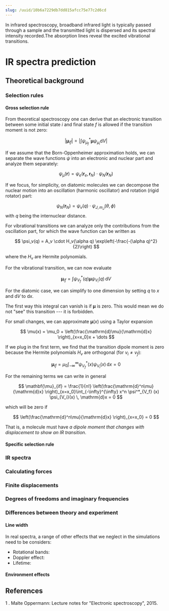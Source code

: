 ```yaml
---
slug: /uuid/10b6a7229db7dd815afcc75e77c2d6cd
---
```


In infrared spectroscopy, broadband infrared light is typically passed through a sample and the transmitted light is dispersed and its spectral intensity recorded.The absorption lines reveal the excited vibrational transitions.

# IR spectra prediction
## Theoretical background

### Selection rules

#### Gross selection rule
From theoretical spectroscopy one can derive that an electronic transition between some initial state $i$ and final state $f$ is allowed if the transition moment is not zero: 

$$
|\mathbf{\mu}_{if}| = \left| \int \psi_{\mu_f}^* \mathbf{\mu} \psi_{\mu_i} \mathrm{d}V \right|
$$

If we assume that the Born-Oppenheimer approximation holds, we can separate the wave functions $\psi$ into an electronic and nuclear part and analyze them separately: 

$$
\psi_\mu(\mathbf{r}) = \psi_e (\mathbf{r}_e, \mathbf{r}_N) \cdot \psi_N (\mathbf{r}_N)
$$

If we focus, for simplicity, on diatomic molecules we can decompose the nuclear motion into an oscillation (harmonic oscillator) and rotation (rigid rotator) part: 

$$
\psi_N(\mathbf{r}_N) = \psi_v(q) \cdot \psi_{J, m_J} (\theta, \phi)
$$
with $q$ being the internuclear distance. 

For vibrational transitions we can analyze only the contributions from the oscillation part, for which the wave function can be written as 

$$
\psi_v(q) = A_v \cdot H_v(\alpha q) \exp\left(-\frac{-(\alpha q)^2}{2}\right)
$$

where the $H_v$ are Hermite polynomials. 

For the vibrational transition, we can now evaluate 

$$
\mathbf{\mu}_{if} = \int \psi^*_{V_f} (q) \mathbf{\mu} \psi_{V_i}(q) \, \mathrm{d}V
$$

For the diatomic case, we can simplify to one dimension by setting $q$ to $x$ and $\mathrm{d}V$ to $\mathrm{d}x$.

The first way this integral can vanish is if $\mathbf{\mu}$ is zero. This would mean we do not "see" this transition --- it is forbidden. 

For small changes, we can approximate $\mathbf{\mu}(x)$ using a Taylor expansion

$$
\mu(x) = \mu_0 + \left(\frac{\mathrm{d}\mu}{\mathrm{d}x} \right)_{x=x_0}x + \dots
$$

If we plug in the first term, we find that the transition dipole moment is zero because the Hermite polynomials $H_v$ are orthogonal (for $v_i \neq v_f$): 

$$
\mathbf{\mu}_{if} = \mu_0 \int_{-\infty}^{\infty} \psi^*_{V_f} (x)  \psi_{V_i}(x) \, \mathrm{d}x = 0
$$

For the remaining terms we can write in general

$$
\mathbf{\mu}_{if} = \frac{1}{n!} \left(\frac{\mathrm{d}^n\mu}{\mathrm{d}x} \right)_{x=x_0}\int_{-\infty}^{\infty} x^n \psi^*_{V_f} (x)  \psi_{V_i}(x) \, \mathrm{d}x = 0
$$

which will be zero if 

$$
\left(\frac{\mathrm{d}^n\mu}{\mathrm{d}x} \right)_{x=x_0} = 0
$$ 

That is, a molecule must have _a dipole moment that changes with displacement to show an IR transition_. 

#### Specific selection rule

### IR spectra

### Calculating forces

### Finite displacements

### Degrees of freedoms and imaginary frequencies

### Differences between theory and experiment 

#### Line width

In real spectra, a range of other effects that we neglect in the simulations need to be considers: 
- Rotational bands: 
- Doppler effect: 
- Lifetime: 

#### Environment effects


## References

1 . Malte Oppermann: Lecture notes for "Electronic spectroscopy", 2015. 